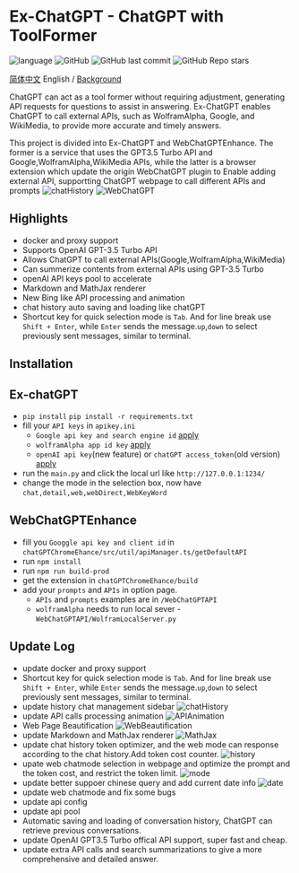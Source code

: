 # Ex-ChatGPT - ChatGPT with ToolFormer

![language](https://img.shields.io/badge/language-python-blue) ![GitHub](https://img.shields.io/github/license/circlestarzero/EX-chatGPT) ![GitHub last commit](https://img.shields.io/github/last-commit/circlestarzero/EX-chatGPT) ![GitHub Repo stars](https://img.shields.io/github/stars/circlestarzero/EX-chatGPT?style=social)

[简体中文](./README.md) English / [Background](./BACKGROUND.md)

ChatGPT can act as a tool former without requiring adjustment, generating API requests for questions to assist in answering. Ex-ChatGPT enables ChatGPT to call external APIs, such as WolframAlpha, Google, and WikiMedia, to provide more accurate and timely answers.

This project is divided into Ex-ChatGPT and WebChatGPTEnhance. The former is a service that uses the GPT3.5 Turbo API and Google,WolframAlpha,WikiMedia APIs, while the latter is a browser extension which update the origin WebChatGPT plugin to Enable adding external API, supportting ChatGPT webpage to call different APIs and prompts
![chatHistory](img/newPage.jpg)
![WebChatGPT](img/chatGPTChromeEnhance.png)
## Highlights

- docker and proxy support
- Supports OpenAI GPT-3.5 Turbo API
- Allows ChatGPT to call external APIs(Google,WolframAlpha,WikiMedia)
- Can summerize contents from external APIs using GPT-3.5 Turbo
- openAI API keys pool to accelerate
- Markdown and MathJax renderer
- New Bing like API processing and animation
- chat history auto saving and loading like chatGPT
- Shortcut key for quick selection mode is `Tab`. And for line break use `Shift + Enter`, while `Enter` sends the message.`up`,`down` to select previously sent messages, similar to terminal.

## Installation

## Ex-chatGPT

- `pip install`
`pip install -r requirements.txt`
- fill your `API keys` in `apikey.ini`
  - `Google api key and search engine id` [apply](https://developers.google.com/custom-search/v1/overview?hl=en)
  - `wolframAlpha app id key` [apply](https://products.wolframalpha.com/api/)
  - `openAI api key`(new feature) or `chatGPT access_token`(old version) [apply](https://platform.openai.com)
- run the `main.py` and click the local url like `http://127.0.0.1:1234/`
- change the mode in the selection box, now have `chat,detail,web,webDirect,WebKeyWord`

## WebChatGPTEnhance

- fill you `Googgle api key and client id` in `chatGPTChromeEhance/src/util/apiManager.ts/getDefaultAPI`
- run `npm install`
- run `npm run build-prod`
- get the extension in `chatGPTChromeEhance/build`
- add your `prompts` and `APIs` in option page.
  - `APIs` and `prompts` examples are in `/WebChatGPTAPI`
  - `wolframAlpha` needs to run local sever - `WebChatGPTAPI/WolframLocalServer.py`

## Update Log

- update docker and proxy support
- Shortcut key for quick selection mode is `Tab`. And for line break use `Shift + Enter`, while `Enter` sends the message.`up`,`down` to select previously sent messages, similar to terminal.
- update history chat management sidebar
![chatHistory](img/newPage.jpg)
- update API calls processing animation
![APIAnimation](img/APIAnimation.png)
- Web Page Beautification
![WebBeautification](img/WebPageBeautification.jpg)
- update Markdown and MathJax renderer
![MathJax](img/mathjax.jpg)
- update chat history token optimizer, and the web mode can response according to the chat history.Add token cost counter.
![history](img/webHistory.jpg)
- upate web chatmode selection in webpage and optimize the prompt and the token cost, and restrict the token limit.
![mode](img/mode.jpg)
- update better suppoer chinese query and add current date info
![date](img/date.jpg)
- update web chatmode and fix some bugs
- update api config
- update api pool
- Automatic saving and loading of conversation history, ChatGPT can retrieve previous conversations.
- update OpenAI GPT3.5 Turbo offical API support, super fast and cheap.
- update extra API calls and search summarizations to give a more comprehensive and detailed answer.
  